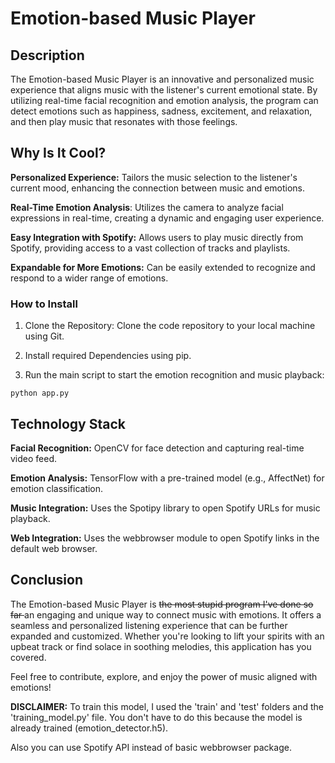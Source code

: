 # Emotion-based Music Player
## Description
The Emotion-based Music Player is an innovative and personalized music experience that aligns music with the listener's current emotional state. By utilizing real-time facial recognition and emotion analysis, the program can detect emotions such as happiness, sadness, excitement, and relaxation, and then play music that resonates with those feelings.

## Why Is It Cool?
**Personalized Experience:** Tailors the music selection to the listener's current mood, enhancing the connection between music and emotions.

**Real-Time Emotion Analysis**: Utilizes the camera to analyze facial expressions in real-time, creating a dynamic and engaging user experience.

**Easy Integration with Spotify:** Allows users to play music directly from Spotify, providing access to a vast collection of tracks and playlists.

**Expandable for More Emotions:** Can be easily extended to recognize and respond to a wider range of emotions.

### How to Install
1. Clone the Repository: Clone the code repository to your local machine using Git.

2. Install required Dependencies using pip.
3. Run the main script to start the emotion recognition and music playback:
   
```
python app.py
```

## Technology Stack
**Facial Recognition:** OpenCV for face detection and capturing real-time video feed.

**Emotion Analysis:** TensorFlow with a pre-trained model (e.g., AffectNet) for emotion classification.

**Music Integration:** Uses the Spotipy library to open Spotify URLs for music playback.

**Web Integration:** Uses the webbrowser module to open Spotify links in the default web browser.

## Conclusion
The Emotion-based Music Player is <strike> the most stupid program I've done so far </strike> an engaging and unique way to connect music with emotions. It offers a seamless and personalized listening experience that can be further expanded and customized. Whether you're looking to lift your spirits with an upbeat track or find solace in soothing melodies, this application has you covered.

Feel free to contribute, explore, and enjoy the power of music aligned with emotions!

**DISCLAIMER:** To train this model, I used the 'train' and 'test' folders and the 'training_model.py' file. You don't have to do this because the model is already trained (emotion_detector.h5).

Also you can use Spotify API instead of basic webbrowser package.
